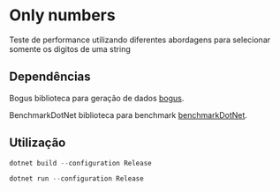 # Only numbers

Teste de performance utilizando diferentes abordagens para selecionar somente os digitos de uma string

## Dependências

Bogus biblioteca para geração de dados [bogus](https://github.com/bchavez/Bogus).

BenchmarkDotNet biblioteca para benchmark [benchmarkDotNet](https://github.com/dotnet/BenchmarkDotNet).

## Utilização

```powershell
dotnet build --configuration Release
```



```powershell
dotnet run --configuration Release
```

